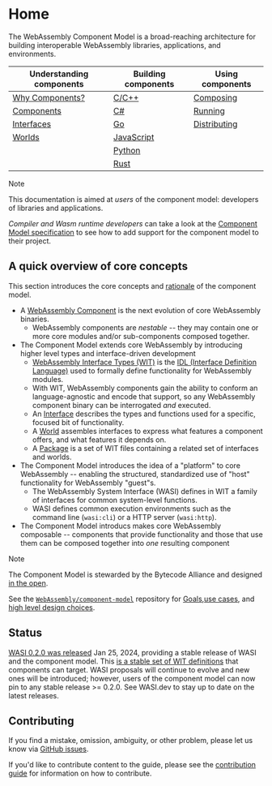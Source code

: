 # Home

The WebAssembly Component Model is a broad-reaching architecture for building interoperable WebAssembly libraries, applications, and environments.

| Understanding components | Building components  | Using components  |
|--------------------------|----------------------|-------------------|
| [Why Components?]        | [C/C++]              | [Composing]       |
| [Components]             | [C#]                 | [Running]         |
| [Interfaces]             | [Go]                 | [Distributing]    |
| [Worlds]                 | [JavaScript]         |                   |
|                          | [Python]             |                   |
|                          | [Rust]               |                   |

[Why Components?]: ./design/why-component-model.md
[Components]: ./design/components.md
[Interfaces]: ./design/interfaces.md
[Worlds]: ./design/worlds.md

[C/C++]: ./language-support/c.md
[C#]: ./language-support/csharp.md
[Go]: ./language-support/go.md
[JavaScript]: ./language-support/javascript.md
[Python]: ./language-support/python.md
[Rust]: ./language-support/rust.md

[Composing]: ./creating-and-consuming/composing.md
[Running]: ./creating-and-consuming/running.md
[Distributing]: ./creating-and-consuming/distributing.md

> [!NOTE]
>This documentation is aimed at _users_ of the component model: developers of libraries and applications.
>
> _Compiler and Wasm runtime developers_ can take a look at the [Component Model specification](https://github.com/WebAssembly/component-model) to
> see how to add support for the component model to their project.

## A quick overview of core concepts

This section introduces the core concepts and [rationale](./design/why-component-model.md) of the component model.

* A [WebAssembly Component](./design/components.md) is the next evolution of core WebAssembly binaries.
  * WebAssembly components are *nestable* -- they may contain one or more core modules and/or sub-components composed together.
* The Component Model extends core WebAssembly by introducing higher level types and interface-driven development
  * [WebAssembly Interface Types (WIT)][wit] is the [IDL (Interface Definition Language)][wiki-idl] used to formally define functionality for WebAssembly modules.
  * With WIT, WebAssembly components gain the ability to conform an language-agnostic and encode that support, so any WebAssembly component binary can be interrogated *and* executed.
  * An [Interface](./design/interfaces.md) describes the types and functions used for a specific, focused bit of functionality.
  * A [World](./design/worlds.md) assembles interfaces to express what features a component offers, and what features it depends on.
  * A [Package](./design/packages.md) is a set of WIT files containing a related set of interfaces and worlds.
* The Component Model introduces the idea of a "platform" to core WebAssembly -- enabling the structured, standardized use of "host" functionality for WebAssembly "guest"s.
  * The WebAssembly System Interface (WASI) defines in WIT a family of interfaces for common system-level functions.
  * WASI defines common execution environments such as the command line (`wasi:cli`) or a HTTP server (`wasi:http`).
* The Component Model introducs makes core WebAssembly composable -- components that provide functionality and those that use them can be composed together into *one* resulting component

> [!NOTE]
> The Component Model is stewarded by the Bytecode Alliance and designed [in the open][cm-repo].
>
> See the [`WebAssembly/component-model`][cm-repo] repository for [Goals][goals],[use cases][use-cases], and [high level design choices][design-choices].

[cm-repo]: https://github.com/WebAssembly/component-model
[wiki-idl]: https://en.wikipedia.org/wiki/Web_IDL
[goals]: https://github.com/WebAssembly/component-model/blob/main/design/high-level/Goals.md
[use-cases]: https://github.com/WebAssembly/component-model/blob/main/design/high-level/UseCases.md
[design-choices]: https://github.com/WebAssembly/component-model/blob/main/design/high-level/Choices.md
[wit]: https://github.com/WebAssembly/component-model/blob/main/design/mvp/WIT.md

## Status

[WASI 0.2.0 was released](https://github.com/WebAssembly/WASI/pull/577) Jan 25, 2024, providing a stable release of WASI and the component model.
This [is a stable set of WIT definitions](https://github.com/WebAssembly/WASI/tree/main/wasip2) that components can target. WASI proposals will
continue to evolve and new ones will be introduced; however, users of the component model can now pin to any stable release >= 0.2.0. See WASI.dev to stay up to date on the latest releases.

## Contributing

If you find a mistake, omission, ambiguity, or other problem, please let us know via [GitHub issues](https://github.com/bytecodealliance/component-docs/issues).

If you'd like to contribute content to the guide, please see the [contribution guide](https://github.com/bytecodealliance/component-docs/blob/main/CONTRIBUTING.md) for information on how to contribute.

[!NOTE]: #
[!WARNING]: #
